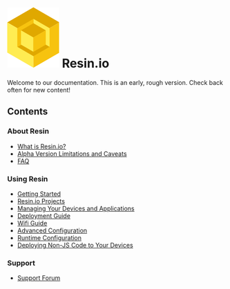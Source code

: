#  ![logo](img/logo.svg) Resin.io

Welcome to our documentation. This is an early, rough version. Check back often
for new content!

## Contents

### About Resin

* [What is Resin.io?](/pages/about.md)
* [Alpha Version Limitations and Caveats](/pages/caveats.md)
* [FAQ](/pages/faq.md)

### Using Resin

* [Getting Started](/pages/gettingStarted.md)
* [Resin.io Projects](/pages/projects.md)
* [Managing Your Devices and Applications](/pages/managingDevicesApps.md)
* [Deployment Guide](/pages/deployment.md)
* [Wifi Guide](/pages/wifi.md)
* [Advanced Configuration](/pages/advanced.md)
* [Runtime Configuration](/pages/runtime.md)
* [Deploying Non-JS Code to Your Devices](/pages/nonjs.md)

### Support

* [Support Forum](http://support.resin.io/)

